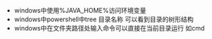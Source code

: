 + windows中使用%JAVA_HOME%访问环境变量
+ windows中powershell中tree 目录名称 可以看到目录的树形结构
+ windows中在文件夹路径处输入命令可以直接在当前目录运行 如cmd